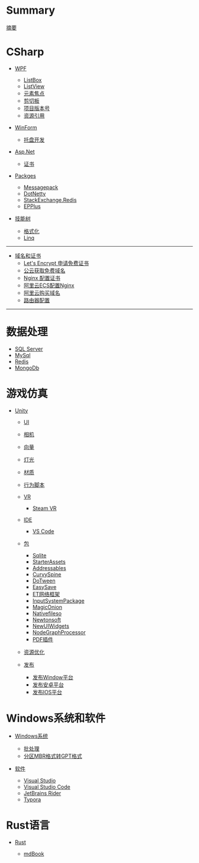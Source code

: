 # Summary 

[摘要](Introduction.md)

# CSharp

- [WPF](c-sharp/wpf/index.md)

  - [ListBox](c-sharp/wpf/listbox.md)
  - [ListView](c-sharp/wpf/listview.md)
  - [元素焦点](c-sharp/wpf/元素焦点.md)
  - [剪切板](c-sharp/wpf/剪切板.md)
  - [项目版本号](c-sharp/wpf/项目版本号.md)
  - [资源引用](c-sharp/wpf/资源引用.md)
- [WinForm]()
  - [托盘开发](c-sharp/winform/tray.md)
- [Asp.Net](c-sharp/aspnet/index.md)
  - [证书](c-sharp/aspnet/证书.md)

- [Packges](c-sharp/packges/index.md)

  - [Messagepack](c-sharp/packges/messagepack.md)
  - [DotNetty](c-sharp/packges/dotnetty.md)
  - [StackExchange.Redis](c-sharp/packges/stackexchange-redis.md)
  - [EPPlus](c-sharp/packges/epplus.md)

- [技能树](c-sharp/技能树/index.md)

  - [格式化](c-sharp/技能树/format.md)
  - [Linq](c-sharp/技能树/linq.md)


---


- [域名和证书](domain-ssl/域名和证书.md)
  - [Let's Encrypt 申请免费证书](domain-ssl/let-s-encrypt-申请免费证书/let-s-encrypt.md)
  - [公云获取免费域名](domain-ssl/公云获取免费域名/公云获取免费域名.md)
  - [Nginx 配置证书](domain-ssl/nginx-配置证书/Nginx-配置证书.md)
  - [阿里云ECS配置Nginx](domain-ssl/阿里云ECS配置Nginx/阿里云ECS配置Nginx.md)
  - [阿里云购买域名](domain-ssl/阿里云购买域名/阿里云购买域名.md)
  - [路由器配置](domain-ssl/路由器配置/路由器配置.md)

---

# 数据处理

- [SQL Server](database/sql-server.md)
- [MySql](database/my-sql.md)
- [Redis](database/redis.md)
- [MongoDb](database/mongodb.md)

# 游戏仿真

- [Unity]()
  - [UI](unity/ui.md)
  - [相机](unity/camera.md)
  - [向量](unity/vector.md)
  - [灯光](unity/lighting.md)
  - [材质](unity/material-shader.md)
  - [行为脚本](unity/monobehavior.md)
 
  - [VR]()
    - [Steam VR](unity/vr/SteamVR.md)
  - [IDE]()
    - [VS Code](unity/ide-vscode.md)
  - [包]()
    - [Sqlite](unity/packges/sqlite.md)
    - [StarterAssets](unity/packges/StarterAssets.md)
    - [Addressables](unity/packges/Addressables.md)
    - [CurvySpine](unity/packges/CurvySpine.md)
    - [DoTween](unity/packges/DoTween.md)
    - [EasySave](unity/packges/EasySave.md)
    - [ET网络框架](unity/packges/ET网络框架.md)
    - [InputSystemPackage](unity/packges/InputSystemPackage.md)
    - [MagicOnion](unity/packges/MagicOnion.md)
    - [Nativefileso](unity/packges/Nativefileso.md)
    - [Newtonsoft](unity/packges/Newtonsoft.md)
    - [NewUIWidgets](unity/packges/NewUIWidgets.md)
    - [NodeGraphProcessor](unity/packges/NodeGraphProcessor.md)
    - [PDF插件](unity/packges/PDF插件.md)
  
  - [资源优化](unity/优化/资源优化.md)  

  - [发布]()
    - [发布Window平台](unity/build-window.md)
    - [发布安卓平台](unity/build-android.md)
    - [发布IOS平台](unity/build-ios.md)



# Windows系统和软件

- [Windows系统](windows/index.md)

  - [批处理](windows/bat-file.md)
  - [分区MBR格式转GPT格式](windows/mbr-gpt.md)

- [软件](softs/index.md)

  - [Visual Studio](softs/visual-studio.md)
  - [Visual Studio Code](softs/visual-studio-code.md)
  - [JetBrains Rider](softs/jetbrains-rider.md)
  - [Typora](softs/typora.md)

# Rust语言

- [Rust]()

  - [mdBook](rust/mdbook.md)
